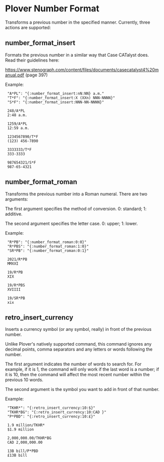 # Plover Number Format

Transforms a previous number in the specified manner. Currently, three actions are supported:

## number_format_insert

Formats the previous number in a similar way that Case CATalyst does. Read their guidelines here:

https://www.stenograph.com/content/files/documents/casecatalyst4%20manual.pdf (page 397)

Example:

```
 "A*PL": "{:number_format_insert:nN:NN} a.m."
 "T*F": "{:number_format_insert:X (XXn) NNN-NNNN}"
 "S*F": "{:number_format_insert:NNN-NN-NNNN}"
 
 248/A*PL
 2:48 a.m.
 
 1259/A*PL
 12:59 a.m.
 
 1234567890/T*F
 (123) 456-7890
 
 3333333/T*F
 333-3333
 
 987654321/S*F
 987-65-4321
 ```
 
 ## number_format_roman

Transforms the previous number into a Roman numeral. There are two arguments:

The first argument specifies the method of conversion. 0: standard; 1: additive.

The second argument specifies the letter case. 0: upper; 1: lower.

Example:

```
 "R*PB": "{:number_format_roman:0:0}"
 "R*PBS": "{:number_format_roman:1:0}"
 "SR*PB": "{:number_format_roman:0:1}"
 
 2021/R*PB
 MMXXI
 
 19/R*PB
 XIX
 
 19/R*PBS
 XVIIII
 
 19/SR*PB
 xix
 ```
 
 ## retro_insert_currency

Inserts a currency symbol (or any symbol, really) in front of the previous number.

Unlike Plover's natively supported command, this command ignores any decimal points, comma separators and any letters or words following the number.

The first argument indicates the number of words to search for. For example, if it is 1, the command will only work if the last word is a number; if it is 10, then the command will affect the most recent number within the previous 10 words.

The second argument is the symbol you want to add in front of that number.

Example:

```
 "TKHR*": "{:retro_insert_currency:10:$}"
 "TKHR*BG": "{:retro_insert_currency:10:CAD }"
 "P*PBD": "{:retro_insert_currency:10:£}"
 
 1.9 million/TKHR*
 $1.9 million
 
 2,000,000.00/TKHR*BG
 CAD 2,000,000.00
 
 13B bill/P*PBD
 £13B bill
 ```

